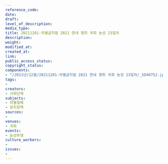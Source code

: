 ```yaml
---
reference_code: 
date: 
draft: 
level_of_description: 
media_type: 
title: 20211201-차별금지법 2021 연내 쟁취 국회 농성 23일차
description: 
weight: 
modified_at: 
created_at: 
link: 
public_access_status: 
copyright_status: 
components:
- "/2021년/12월/20211201-차별금지법 2021 연내 쟁취 국회 농성 23일차/_5D40752.jpg"
tags:
- 
creators:
- 사회단체
subjects:
- 차별철폐
- 정치정책
sources:
- 
venues:
- 국회
events:
- 농성투쟁
culture_workers:
- 
issues:
- 
---
```

